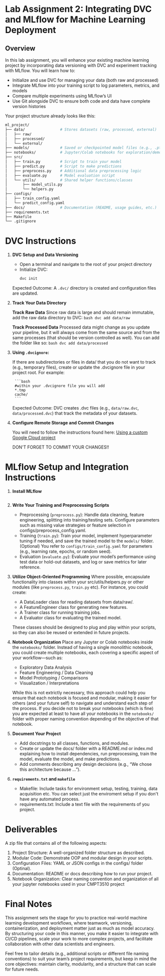 # Lab Assignment 2: Integrating DVC and MLflow for Machine Learning Deployment

## Overview

In this lab assignment, you will enhance your existing machine learning project by incorporating data versioning with DVC and experiment tracking with MLflow. You will learn how to:

* Initialize and use DVC for managing your data (both raw and processed)
* Integrate MLflow into your training script to log parameters, metrics, and models
* Compare multiple experiments using MLflow’s UI
* Use Git alongside DVC to ensure both code and data have complete version histories

Your project structure already looks like this:
```bash
ml_project/
├── data/                # Stores datasets (raw, processed, external)
│   ├── raw/
│   ├── processed/
│   └── external/
├── models/              # Saved or checkpointed model files (e.g., .pt, .pkl, .joblib)
├── notebooks/           # Jupyter/Colab notebooks for exploration/demos
├── src/
│   ├── train.py         # Script to train your model
│   ├── predict.py       # Script to make predictions
│   ├── preprocess.py    # Additional data preprocessing logic
│   ├── evaluate.py      # Model evaluation script
│   └── utils/           # Shared helper functions/classes
│       ├── model_utils.py
│       └── helpers.py
├── configs/
│   ├── train_config.yaml
│   └── predict_config.yaml
├── docs/                # Documentation (README, usage guides, etc.)
├── requirements.txt
├── Makefile
└── .gitignore
```

# DVC Instructions

1.	**DVC Setup and Data Versioning**

    * Open a terminal and navigate to the root of your project directory
    * Initialize DVC:
        ```bash
        dvc init
        ```
    Expected Outcome: A `.dvc/` directory is created and configuration files are updated.

2.	**Track Your Data Directory**

    **Track Raw Data**
    Since raw data is large and should remain immutable, add the raw data directory to DVC:
        ```bash
        dvc add data/raw
        ```
    
    **Track Processed  Data**
    Processed data might change as you update your pipeline, but it will always come from the same source and from the same processes (that should be version controlled as well). You can add the folder like so:
        ```bash
        dvc add data/processed
        ```
    
3. **Using `.dvcignore`:**
    
    If there are subdirectories or files in data/ that you do not want to track (e.g., temporary files), create or update the .dvcignore file in your project root. For example:

        ```bash
        #within your .dvcignore file you will add
        *.tmp
        cache/
        ```

    Expected Outcome: DVC creates .dvc files (e.g., `data/raw.dvc`, `data/processed.dvc`) that track the metadata of your datasets.

3. **Configure Remote Storage and Commit Changes**

    You will need to follow the instructions found here: [Using a custom Google Cloud project](https://dvc.org/doc/user-guide/data-management/remote-storage/google-drive#using-a-custom-google-cloud-project-recommended)

    DON'T FORGET TO COMMIT YOUR CHANGES!!


# MLflow Setup and Integration Instructions

1. **Install MLflow**
    ```bash
    

4. **Write Your Training and Preprocessing Scripts**

    * Preprocessing (`preprocess.py`): Handle data cleaning, feature engineering, splitting into training/testing sets. Configure parameters such as missing value strategies or feature selection in configs/preprocess_config.yaml.
    * Training (`train.py`): Train your model, implement hyperparameter tuning if needed, and save the trained model to the `models/` folder. (Optional) You refer to `configs/train_config.yaml` for parameters (e.g., learning rate, epochs, or random seed).
    * Evaluation (`evaluate.py`): Evaluate your model’s performance using test data or hold-out datasets, and log or save metrics for later reference.

5. **Utilize Object-Oriented Programming**
    Where possible, encapsulate functionality into classes within your src/utils/helpers.py or other modules (like `preprocess.py`, `train.py` etc). For instance, you could create:

    * A DataLoader class for reading datasets from data/raw/.
    * A FeatureEngineer class for generating new features.
    * A Trainer class for running training jobs.
    * A Evaluator class for evaluating the trained model.
    
    These classes should be designed to plug and play within your scripts, so they can also be reused or extended in future projects.

6. **Notebook Organization**
    Place any Jupyter or Colab notebooks inside the `notebooks/` folder. Instead of having a single monolithic notebook, you could create multiple notebooks, each covering a specific aspect of your workflow—such as:

    * Exploratory Data Analysis
    * Feature Engineering / Data Cleaning
    * Model Prototyping / Comparisons
    * Visualization / Interpretations
    
    While this is not extrictly necessary, this approach could help you ensure that each notebook is focused and modular, making it easier for others (and your future self) to navigate and understand each step of the process. If you decide not to break your notebooks (which is fine) you are expected at least to have all your notebooks in the `notebooks/` folder with proper naming convention depending of the objective of that notebook.

7. **Document Your Project**

    * Add docstrings to all classes, functions, and modules.
    * Create or update the docs/ folder with a README.md or index.md explaining how to install dependencies, run preprocessing, train the model, evaluate the model, and make predictions.
    * Add comments describing any design decisions (e.g., “We chose this architecture because …”).

8. **`requirements.txt` and `makefile`**
    * Makefile: Include tasks for environment setup, testing, training, data acquisition etc. You can select just the enviroment setup if you don't have any automated process.
    * requirements.txt: Include a text file with the requirements of you project.


# Deliverables

A zip file that contains all of the following aspects:

1. Project Structure: A well-organized folder structure as described.
2. Modular Code: Demonstrate OOP and modular design in your scripts.
3. Configuration Files: YAML or JSON configs in the configs/ folder (Optinal).
4. Documentation: README or docs describing how to run your project.
5. Notebook Organization: Clear naming convention and organization of all your jupyter notebooks used in your CMPT3510 project


# Final Notes

This assignment sets the stage for you to practice real-world machine learning development workflows, where teamwork, versioning, containerization, and deployment matter just as much as model accuracy. By structuring your code in this manner, you make it easier to integrate with CI/CD pipelines, scale your work to more complex projects, and facilitate collaboration with other data scientists and engineers.

Feel free to tailor details (e.g., additional scripts or different file naming conventions) to suit your team’s project requirements, but keep in mind the core objectives: maintain clarity, modularity, and a structure that can scale for future needs.